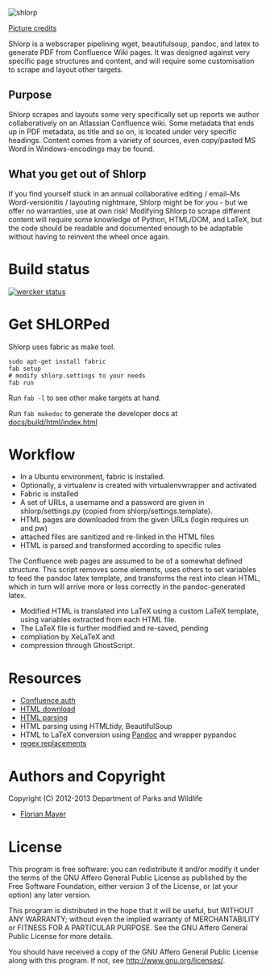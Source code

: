 ![shlorp](http://i.imgur.com/ujwCg.jpg) 

[Picture credits](http://www.reddit.com/user/tehjeff)

Shlorp is a webscraper pipelining wget, beautifulsoup, pandoc, and latex 
to generate PDF from Confluence Wiki pages. It was designed against very specific 
page structures and content, and will require some customisation to scrape and layout other targets.

## Purpose
Shlorp scrapes and layouts some very specifically set up reports we author collaboratively on an Atlassian Confluence wiki.
Some metadata that ends up in PDF metadata, as title and so on, is located under very specific headings.
Content comes from a variety of sources, even copy/pasted MS Word in Windows-encodings may be found.

## What you get out of Shlorp
If you find yourself stuck in an annual collaborative editing / email-Ms Word-versionitis / layouting nightmare, Shlorp might be for you - but
we offer no warranties, use at own risk!
Modifying Shlorp to scrape different content will require some knowledge of Python, HTML/DOM, and LaTeX, but the code should be readable
and documented enough to be adaptable without having to reinvent the wheel once again.

# Build status
[![wercker status](https://app.wercker.com/status/2538dd1dac1944d7a528642b3266c3b9/m/ "wercker status")](https://app.wercker.com/project/bykey/2538dd1dac1944d7a528642b3266c3b9)

# Get SHLORPed
Shlorp uses fabric as make tool.
```
sudo apt-get install fabric
fab setup
# modify shlorp.settings to your needs
fab run
```

Run `fab -l` to see other make targets at hand.

Run `fab makedoc` to generate the developer docs at [docs/build/html/index.html](docs/build/html/index.html)

# Workflow

* In a Ubuntu environment, fabric is installed.
* Optionally, a virtualenv is created with virtualenvwrapper and activated
* Fabric is installed
* A set of URLs, a username and a password are given in shlorp/settings.py (copied from shlorp/settings.template).
* HTML pages are downloaded from the given URLs (login requires un and pw)
* attached files are sanitized and re-linked in the HTML files
* HTML is parsed and transformed according to specific rules

The Confluence web pages are assumed to be of a somewhat defined structure. 
This script removes some elements, uses others to set variables to feed the pandoc latex template, and transforms the rest
into clean HTML, which in turn will arrive more or less correctly in the pandoc-generated latex.

* Modified HTML is translated into LaTeX using a custom LaTeX template, using variables extracted from
each HTML file. 
* The LaTeX file is further modified and re-saved, pending 
* compliation by XeLaTeX and 
* compression through GhostScript.


# Resources

* [Confluence auth](https://confluence.atlassian.com/display/BAMKB/Automating+Bamboo+operations+using+wget+or+Curl)
* [HTML download](http://www.linuxjournal.com/content/downloading-entire-web-site-wget)
* [HTML parsing](http://www.crummy.com/software/BeautifulSoup/bs4/doc/)
* HTML parsing using HTMLtidy, BeautifulSoup
* HTML to LaTeX conversion using [Pandoc](http://johnmacfarlane.net/pandoc/) and wrapper pypandoc
* [regex replacements](http://xahlee.blogspot.com.au/2012/04/idiomatic-findreplace-script-in-python.html)

# Authors and Copyright
Copyright (C) 2012-2013 Department of Parks and Wildlife

* [Florian Mayer](Florian.Mayer@dpaw.wa.gov.au)

# License
This program is free software: you can redistribute it and/or modify
it under the terms of the GNU Affero General Public License as
published by the Free Software Foundation, either version 3 of the
License, or (at your option) any later version.

This program is distributed in the hope that it will be useful,
but WITHOUT ANY WARRANTY; without even the implied warranty of
MERCHANTABILITY or FITNESS FOR A PARTICULAR PURPOSE.  See the
GNU Affero General Public License for more details.

You should have received a copy of the GNU Affero General Public License
along with this program.  If not, see <http://www.gnu.org/licenses/>.
